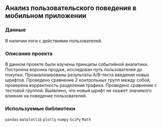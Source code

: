 ## Анализ пользовательского поведения в мобильном приложении


### Данные

В наличии логи с действиями пользователей.
 

### Описание проекта

В данном проекте были изучены принципы событийной аналитики. Построена воронка продаж, исследован путь пользователей до покупки. Проанализированы результаты A/B-теста введения новых шрифтов. Проведено сравнение 2 контрольных групп между собой, проверена корректность разделения трафика. Проведено сравнение с тестовой группой. Выявлено, что новый шрифт не окажет значимого влияния на поведение пользователей. 

### Используемые библиотеки

`pandas` `matplotlib` `plotly` `numpy` `SciPy` `Math`

